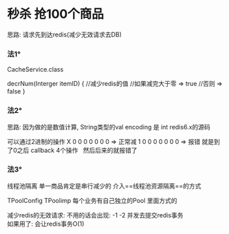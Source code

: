 # 秒杀 抢100个商品
思路: 请求先到达redis(减少无效请求去DB)

### 法1° 
CacheService.class

decrNum(Interger itemID) {
//减少redis的值
//如果减完大于零 => true
//否则 => false
}

### 法2°
思路: 因为做的是数值计算, String类型的val
encoding 是 int
redis6.x的源码

可以通过2进制的操作
X 0 0 0 0 0 0 0  => 正常减
1  0 0 0 0 0 0 0 => 报错
就是到了0之后 callback 4个操作   然后后来的就报错了

### 法3° 
线程池隔离
单一商品肯定是串行减少的
介入==线程池资源隔离==的方式

TPoolConfig
TPoolimp
每个业务有自己独立的Pool 里面方式的

减少redis的无效请求:
不用的话会出现: -1 -2 并发去提交redis事务   
如果用了: 会让redis事务O(1)
